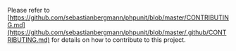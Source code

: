Please refer
to [https://github.com/sebastianbergmann/phpunit/blob/master/CONTRIBUTING.md](https://github.com/sebastianbergmann/phpunit/blob/master/.github/CONTRIBUTING.md)
for details on how to contribute to this project.
